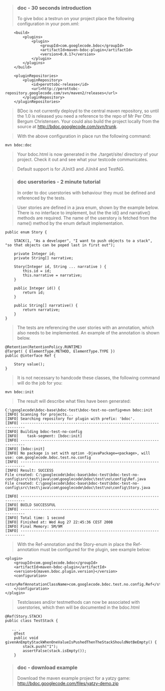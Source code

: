 > ### doc - 30 seconds introduction ###
> To give bdoc a testrun on your project place the following configuration in your pom.xml:
```
  	<build>
		<plugins>
			<plugin>
				<groupId>com.googlecode.bdoc</groupId>
				<artifactId>maven-bdoc-plugin</artifactId>
				<version>0.8.17</version>
			</plugin>
		</plugins>
	</build>
	
	<pluginRepositories>
		<pluginRepository>
			<id>perottobc-release</id>
			<url>http://perottobc-repository.googlecode.com/svn/maven2/releases</url>
		</pluginRepository>
	</pluginRepositories>
```
> BDoc is not currently deployd to the central maven repository, so until the 1.0 is released you need a reference to the repo of Mr Per Otto Bergum Christensen. Your could also build the project locally from the source at http://bdoc.googlecode.com/svn/trunk.

> With the above configuration in place run the following command:
```
mvn bdoc:doc
```
> Your bdoc.html is now generated in the ./target/site/ directory of your project. Check  it out and see what your testcode communicates.

> Default support is for JUnit3 and JUnit4 and TestNG.

> ### doc userstories - 2 minute tutorial ###
> In order to doc userstories with behaviour they must be defined and referenced by the tests.

> User stories are defined in a java enum, shown by the example below. There is no interface to implement, but the the id() and narrative() methods are required. The name of the userstory is fetched from the name() method by the enum default implementation.
```
public enum Story {

	STACK(1, "As a developer", "I want to push objects to a stack", "so that objects can be poped last in first out");

	private Integer id;
	private String[] narrative;

	Story(Integer id, String ... narrative ) {
		this.id = id;
		this.narrative = narrative;
	}

	public Integer id() {
		return id;
	}

	public String[] narrative() {
		return narrative;
	}
}
```

> The tests are referencing the user stories with an annotation, which also needs to be implemented. An example of the annotation is shown below.
```
@Retention(RetentionPolicy.RUNTIME)
@Target( { ElementType.METHOD, ElementType.TYPE })
public @interface Ref {

	Story value();
}
```


> It is not necessary to handcode these classes, the following command will do the job for you:
```
mvn bdoc:init
```
> The result will describe what files have been generated:
```
C:\googlecode\bdoc-base\bdoc-test\bdoc-test-no-config>mvn bdoc:init
[INFO] Scanning for projects...
[INFO] Searching repository for plugin with prefix: 'bdoc'.
[INFO] ------------------------------------------------------------------------
[INFO] Building bdoc-test-no-config
[INFO]    task-segment: [bdoc:init]
[INFO] ------------------------------------------------------------------------
[INFO] [bdoc:init]
[INFO] No package is set with option -DjavaPackage=<package>, will use: com.googlecode.bdoc.test.no.config
[INFO] ------------------------------------------------------------------------
[INFO] Result: SUCCESS
File created: C:\googlecode\bdoc-base\bdoc-test\bdoc-test-no-config\src\test\java\com\googlecode\bdoc\test\no\config\Ref.java
File created: C:\googlecode\bdoc-base\bdoc-test\bdoc-test-no-config\src\test\java\com\googlecode\bdoc\test\no\config\Story.java

[INFO] ------------------------------------------------------------------------
[INFO] BUILD SUCCESSFUL
[INFO] ------------------------------------------------------------------------
[INFO] Total time: 1 second
[INFO] Finished at: Wed Aug 27 22:45:36 CEST 2008
[INFO] Final Memory: 5M/9M
[INFO] ------------------------------------------------------------------------
```

> With the Ref-annotation and the Story-enum in place the Ref-annotation must be configured for the plugin, see example below:
```
<plugin>
	<groupId>com.googlecode.bdoc</groupId>
	<artifactId>maven-bdoc-plugin</artifactId>
	<version>${maven.bdoc.plugin.version}</version>
	<configuration>
		<storyRefAnnotationClassName>com.googlecode.bdoc.test.no.config.Ref</storyRefAnnotationClassName>
	</configuration>
</plugin>
```

> Testclasses and/or testmethods can now be associated with userstories, which then will be documented in the bdoc.html
```
@Ref(Story.STACK)
public class TestStack {

   .. .
	@Test
	public void givenAnEmptyStackWhenOneValueIsPushedThenTheStackShouldNotBeEmpty() {
		stack.push("1");
		assertFalse(stack.isEmpty());
	}
```
> ### doc - download example ###
> Download the maven example project for a yatzy game:
http://bdoc.googlecode.com/files/yatzy-demo.zip